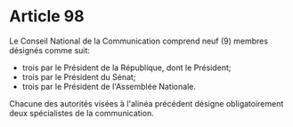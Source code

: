 # Article 98

Le Conseil National de la Communication comprend neuf (9) membres désignés comme suit:

* trois par le Président de la République, dont le Président;
* trois par le Président du Sénat;
* trois par le Président de l'Assemblée Nationale.

Chacune des autorités visées à l'alinéa précédent désigne obligatoirement deux spécialistes de la communication.